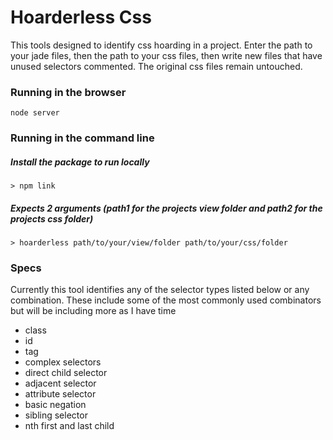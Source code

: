 # Hoarderless Css
This tools designed to identify css hoarding in a project. Enter the path to your jade files, then the path to your css files, then write new files that have unused selectors commented. The original css files remain untouched.

### Running in the browser

    node server

### Running in the command line
##### Install the package to run locally
    > npm link

##### Expects 2 arguments (path1 for the projects view folder and path2 for the projects css folder)
    > hoarderless path/to/your/view/folder path/to/your/css/folder

### Specs
Currently this tool identifies any of the selector types listed below or any combination. These include some of the most commonly used combinators but will be including more as I have time
* class
* id
* tag
* complex selectors
* direct child selector
* adjacent selector
* attribute selector
* basic negation
* sibling selector
* nth first and last child


